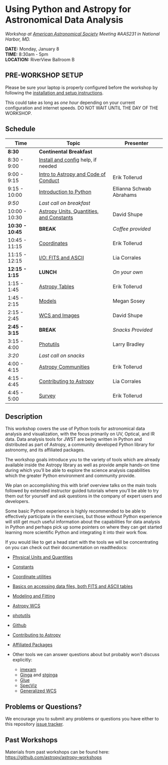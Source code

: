Using Python and Astropy for Astronomical Data Analysis
================================================================
*Workshop at [American Astronomical Society](http://aas.org/) Meeting #AAS231 in National Harbor, MD.*

**DATE:** Monday, January 8  
**TIME:** 8:30am - 5pm  
**LOCATION:** RiverView Ballroom B

## PRE-WORKSHOP SETUP 
Please be sure your laptop is properly configured before the workshop by following the 
[installation and setup instructions](00-Install_and_Setup).

This could take as long as *one hour* depending on your current configuration and internet speeds.
DO NOT WAIT UNTIL THE DAY OF THE WORKSHOP.

## Schedule
| Time              | Topic    | Presenter |
|-------------------|----------|-----------|
|**8:30** | **Continental Breakfast** | |
|8:30 - 9:00    | [Install and config](00-Install_and_Setup) help, if needed  |  |
|9:00 - 9:15 | [Intro to Astropy and Code of Conduct](01-IntroCoC) | Erik Tollerud |
|9:15 - 10:00   | [Introduction to Python](02-PythonIntro) | Ellianna Schwab Abrahams |
|*9:50* | *Last call on breakfast* | |
|10:00 - 10:30  | [Astropy Units, Quantities, and Constants](03-UnitsQuantities) | David Shupe |
|**10:30 - 10:45**  |  **BREAK** | *Coffee provided*  |
|10:45 - 11:15 | [Coordinates](04-Coordinates) | Erik Tollerud |
|11:15 - 12:15 | [I/O: FITS and ASCII](05-FITS) | Lia Corrales |
|**12:15 - 1:15**| **LUNCH** | *On your own* |
|1:15 - 1:45 | [Astropy Tables](06-Tables)| Erik Tollerud |
|1:45 - 2:15 | [Models](07-Models) | Megan Sosey |
|2:15 - 2:45 | [WCS and Images](08-WCS) | David Shupe |
**2:45 - 3:15** | **BREAK** | *Snacks Provided* |
|3:15 - 4:00 | [Photutils](09-Photutils) | Larry Bradley|
|*3:20* | *Last call on snacks* | |
|4:00 - 4:15 | [Astropy Communities](10-WrapUp) | Erik Tollerud | 
|4:15 - 4:45 | [Contributing to Astropy](10-WrapUp) | Lia Corrales |
|4:45 - 5:00 | [Survey](10-WrapUp) | Erik Tollerud |


## Description
This workshop covers the use of Python tools for astronomical data analysis and visualization, with the focus primarily 
on UV, Optical, and IR data. Data analysis tools for JWST are being written in Python and distributed as part of Astropy, 
a community developed Python library for astronomy,  and its affiliated packages.

The workshop goals introduce you to the variety of tools which are already available inside the Astropy library as 
well as provide ample hands-on time during which you’ll be able to explore the science analysis capabilities which the 
greater Python environment and community provide.

We plan on accomplishing this with brief overview talks on the main tools followed by extended instructor guided tutorials 
where you’ll be able to try them out for yourself and ask questions in the company of expert users and developers.  

Some basic Python experience is highly recommended to be able to effectively participate in the exercises, 
but those without Python experience will still get much useful information about the capabilities for data analysis in 
Python and perhaps pick up some pointers on where they can get started learning more scientific Python and integrating 
it into their work flow.

If you would like to get a head start with the tools we will be concentrating on you can check out their documentation on readthedocs:

* [Physical Units and Quantities](http://docs.astropy.org/en/stable/units/index.html)
* [Constants](http://docs.astropy.org/en/stable/constants/index.html)
* [Coordinate utilities](http://docs.astropy.org/en/stable/coordinates/index.html)
* [Basics on accessing data files, both FITS and ASCII tables](http://docs.astropy.org/en/stable/io/unified.html)
* [Modeling and Fitting](http://docs.astropy.org/en/stable/modeling/index.html)
* [Astropy WCS](http://docs.astropy.org/en/stable/wcs/index.html)
* [photutils](http://photutils.readthedocs.io/)
* [Github](https://guides.github.com/activities/hello-world/)
* [Contributing to Astropy](http://docs.astropy.org/en/stable/development/workflow/development_workflow.html)
* [Affiliated Packages](http://www.astropy.org/affiliated/)

* Other tools we can answer questions about but probably won't discuss explicitly:
  * [imexam](http://imexam.readthedocs.io/)
  * [Ginga](http://ginga.readthedocs.io/) and [stginga](http://stginga.readthedocs.io/)
  * [Glue](http://glueviz.org/)
  * [SpecViz](http://specviz.readthedocs.io/en/latest/)
  * [Generalized WCS](http://gwcs.readthedocs.io/en/stable/)

## Problems or Questions?

We encourage you to submit any problems or questions you have either to this repository [issue tracker](https://github.com/astropy/astropy-workshop/issues).

## Past Workshops

Materials from past workshops can be found here:
https://github.com/astropy/astropy-workshops
